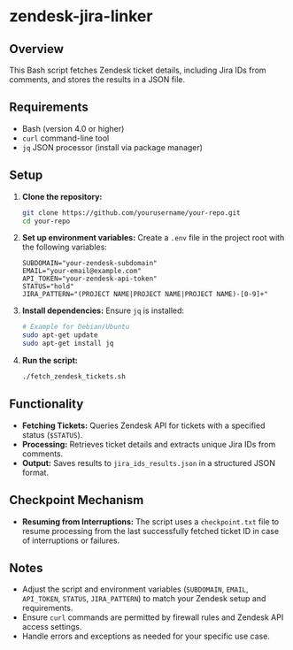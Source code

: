 # zendesk-jira-linker

## Overview

This Bash script fetches Zendesk ticket details, including Jira IDs from comments, and stores the results in a JSON file.

## Requirements

- Bash (version 4.0 or higher)
- `curl` command-line tool
- `jq` JSON processor (install via package manager)

## Setup

1. **Clone the repository:**
   ```bash
   git clone https://github.com/yourusername/your-repo.git
   cd your-repo
   ```

2. **Set up environment variables:**
   Create a `.env` file in the project root with the following variables:
   ```plaintext
   SUBDOMAIN="your-zendesk-subdomain"
   EMAIL="your-email@example.com"
   API_TOKEN="your-zendesk-api-token"
   STATUS="hold"
   JIRA_PATTERN="(PROJECT NAME|PROJECT NAME|PROJECT NAME)-[0-9]+"
   ```

3. **Install dependencies:**
   Ensure `jq` is installed:
   ```bash
   # Example for Debian/Ubuntu
   sudo apt-get update
   sudo apt-get install jq
   ```

4. **Run the script:**
   ```bash
   ./fetch_zendesk_tickets.sh
   ```

## Functionality

- **Fetching Tickets:** Queries Zendesk API for tickets with a specified status (`$STATUS`).
- **Processing:** Retrieves ticket details and extracts unique Jira IDs from comments.
- **Output:** Saves results to `jira_ids_results.json` in a structured JSON format.

## Checkpoint Mechanism

- **Resuming from Interruptions:** The script uses a `checkpoint.txt` file to resume processing from the last successfully fetched ticket ID in case of interruptions or failures.

## Notes

- Adjust the script and environment variables (`SUBDOMAIN`, `EMAIL`, `API_TOKEN`, `STATUS`, `JIRA_PATTERN`) to match your Zendesk setup and requirements.
- Ensure `curl` commands are permitted by firewall rules and Zendesk API access settings.
- Handle errors and exceptions as needed for your specific use case.
